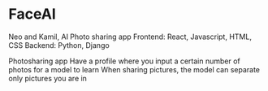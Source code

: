 # FaceAI
Neo and Kamil, AI Photo sharing app
Frontend: React, Javascript, HTML, CSS
Backend: Python, Django

Photosharing app
Have a profile where you input a certain number of photos for a model to learn
When sharing pictures, the model can separate only pictures you are in

